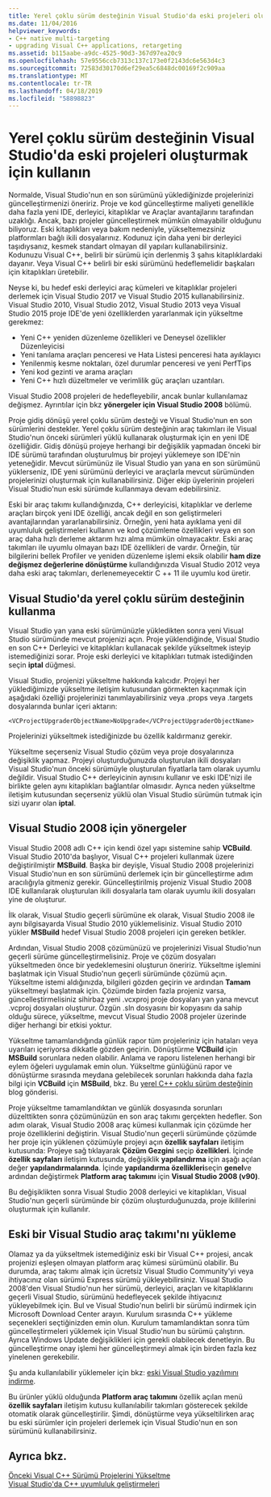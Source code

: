 ```yaml
---
title: Yerel çoklu sürüm desteğinin Visual Studio'da eski projeleri oluşturmak için kullanın
ms.date: 11/04/2016
helpviewer_keywords:
- C++ native multi-targeting
- upgrading Visual C++ applications, retargeting
ms.assetid: b115aabe-a9dc-4525-90d3-367d97ea20c9
ms.openlocfilehash: 57e9556ccb7313c137c173e0f2143dc6e563d4c3
ms.sourcegitcommit: 72583d30170d6ef29ea5c6848dc00169f2c909aa
ms.translationtype: MT
ms.contentlocale: tr-TR
ms.lasthandoff: 04/18/2019
ms.locfileid: "58898823"
---
```

# <a name="use-native-multi-targeting-in-visual-studio-to-build-old-projects"></a>Yerel çoklu sürüm desteğinin Visual Studio'da eski projeleri oluşturmak için kullanın

Normalde, Visual Studio'nun en son sürümünü yüklediğinizde projelerinizi güncelleştirmenizi öneririz. Proje ve kod güncelleştirme maliyeti genellikle daha fazla yeni IDE, derleyici, kitaplıklar ve Araçlar avantajlarını tarafından uzaklığı. Ancak, bazı projeler güncelleştirmek mümkün olmayabilir olduğunu biliyoruz. Eski kitaplıkları veya bakım nedeniyle, yükseltemezsiniz platformları bağlı ikili dosyalarınız. Kodunuz için daha yeni bir derleyici taşıdıysanız, kesmek standart olmayan dil yapıları kullanabilirsiniz. Kodunuzu Visual C++, belirli bir sürümü için derlenmiş 3 şahıs kitaplıklardaki dayanır. Veya Visual C++ belirli bir eski sürümünü hedeflemelidir başkaları için kitaplıkları üretebilir.

Neyse ki, bu hedef eski derleyici araç kümeleri ve kitaplıklar projeleri derlemek için Visual Studio 2017 ve Visual Studio 2015 kullanabilirsiniz. Visual Studio 2010, Visual Studio 2012, Visual Studio 2013 veya Visual Studio 2015 proje IDE'de yeni özelliklerden yararlanmak için yükseltme gerekmez:

  - Yeni C++ yeniden düzenleme özellikleri ve Deneysel özellikler Düzenleyicisi
  - Yeni tanılama araçları penceresi ve Hata Listesi penceresi hata ayıklayıcı
  - Yenilenmiş kesme noktaları, özel durumlar penceresi ve yeni PerfTips
  - Yeni kod gezinti ve arama araçları
  - Yeni C++ hızlı düzeltmeler ve verimlilik güç araçları uzantıları.

Visual Studio 2008 projeleri de hedefleyebilir, ancak bunlar kullanılamaz değişmez. Ayrıntılar için bkz **yönergeler için Visual Studio 2008** bölümü.

Proje gidiş dönüşü yerel çoklu sürüm desteği ve Visual Studio'nun en son sürümlerini destekler. Yerel çoklu sürüm desteğinin araç takımları ile Visual Studio'nun önceki sürümleri yüklü kullanarak oluşturmak için en yeni IDE özelliğidir. Gidiş dönüşü projeye herhangi bir değişiklik yapmadan önceki bir IDE sürümü tarafından oluşturulmuş bir projeyi yüklemeye son IDE'nin yeteneğidir. Mevcut sürümünüz ile Visual Studio yan yana en son sürümünü yüklerseniz, IDE yeni sürümünü derleyici ve araçlarla mevcut sürümünden projelerinizi oluşturmak için kullanabilirsiniz. Diğer ekip üyelerinin projeleri Visual Studio'nun eski sürümde kullanmaya devam edebilirsiniz.

Eski bir araç takımı kullandığınızda, C++ derleyicisi, kitaplıklar ve derleme araçları birçok yeni IDE özelliği, ancak değil en son geliştirmeleri avantajlarından yararlanabilirsiniz. Örneğin, yeni hata ayıklama yeni dil uyumluluk geliştirmeleri kullanın ve kod çözümleme özellikleri veya en son araç daha hızlı derleme aktarım hızı alma mümkün olmayacaktır. Eski araç takımları ile uyumlu olmayan bazı IDE özellikleri de vardır. Örneğin, tür bilgilerini bellek Profiler ve yeniden düzenleme işlemi eksik olabilir **ham dize değişmez değerlerine dönüştürme** kullandığınızda Visual Studio 2012 veya daha eski araç takımları, derlenemeyecektir C ++ 11 ile uyumlu kod üretir.

## <a name="how-to-use-native-multi-targeting-in-visual-studio"></a>Visual Studio'da yerel çoklu sürüm desteğinin kullanma

Visual Studio yan yana eski sürümünüzle yükledikten sonra yeni Visual Studio sürümünde mevcut projenizi açın. Proje yüklendiğinde, Visual Studio en son C++ Derleyici ve kitaplıkları kullanacak şekilde yükseltmek isteyip istemediğinizi sorar. Proje eski derleyici ve kitaplıkları tutmak istediğinden seçin **iptal** düğmesi.

Visual Studio, projenizi yükseltme hakkında kalıcıdır. Projeyi her yüklediğimizde yükseltme iletişim kutusundan görmekten kaçınmak için aşağıdaki özelliği projelerinizi tanımlayabilirsiniz veya .props veya .targets dosyalarında bunlar içeri aktarın:

`<VCProjectUpgraderObjectName>NoUpgrade</VCProjectUpgraderObjectName>`

Projelerinizi yükseltmek istediğinizde bu özellik kaldırmanız gerekir.

Yükseltme seçerseniz Visual Studio çözüm veya proje dosyalarınıza değişiklik yapmaz. Projeyi oluşturduğunuzda oluşturulan ikili dosyaları Visual Studio'nun önceki sürümüyle oluşturulan fiyatlarla tam olarak uyumlu değildir. Visual Studio C++ derleyicinin aynısını kullanır ve eski IDE'nizi ile birlikte gelen aynı kitaplıkları bağlantılar olmasıdır. Ayrıca neden yükseltme iletişim kutusundan seçerseniz yüklü olan Visual Studio sürümün tutmak için sizi uyarır olan **iptal**.

## <a name="instructions-for-visual-studio-2008"></a>Visual Studio 2008 için yönergeler

Visual Studio 2008 adlı C++ için kendi özel yapı sistemine sahip **VCBuild**. Visual Studio 2010'da başlıyor, Visual C++ projeleri kullanmak üzere değiştirilmiştir **MSBuild**. Başka bir deyişle, Visual Studio 2008 projelerinizi Visual Studio'nun en son sürümünü derlemek için bir güncelleştirme adım aracılığıyla gitmeniz gerekir. Güncelleştirilmiş projeniz Visual Studio 2008 IDE kullanılarak oluşturulan ikili dosyalarla tam olarak uyumlu ikili dosyaları yine de oluşturur.

İlk olarak, Visual Studio geçerli sürümüne ek olarak, Visual Studio 2008 ile aynı bilgisayarda Visual Studio 2010 yüklemelisiniz. Visual Studio 2010 yükler **MSBuild** hedef Visual Studio 2008 projeleri için gereken betikler.

Ardından, Visual Studio 2008 çözümünüzü ve projelerinizi Visual Studio'nun geçerli sürüme güncelleştirmelisiniz. Proje ve çözüm dosyaları yükseltmeden önce bir yedeklemesini oluşturun öneririz. Yükseltme işlemini başlatmak için Visual Studio'nun geçerli sürümünde çözümü açın. Yükseltme istemi aldığınızda, bilgileri gözden geçirin ve ardından **Tamam** yükseltmeyi başlatmak için. Çözümde birden fazla projeniz varsa, güncelleştirmelisiniz sihirbaz yeni .vcxproj proje dosyaları yan yana mevcut .vcproj dosyaları oluşturur. Özgün .sln dosyasını bir kopyasını da sahip olduğu sürece, yükseltme, mevcut Visual Studio 2008 projeler üzerinde diğer herhangi bir etkisi yoktur.

Yükseltme tamamlandığında günlük rapor tüm projeleriniz için hataları veya uyarıları içeriyorsa dikkatle gözden geçirin. Dönüştürme **VCBuild** için **MSBuild** sorunlara neden olabilir. Anlama ve raporu listelenen herhangi bir eylem öğeleri uygulamak emin olun. Yükseltme günlüğünü rapor ve dönüştürme sırasında meydana gelebilecek sorunları hakkında daha fazla bilgi için **VCBuild** için **MSBuild**, bkz. Bu [yerel C++ çoklu sürüm desteğinin](https://blogs.msdn.microsoft.com/vcblog/2009/12/08/c-native-multi-targeting/) blog gönderisi.

Proje yükseltme tamamlandıktan ve günlük dosyasında sorunları düzelttikten sonra çözümünüzün en son araç takımı gerçekten hedefler. Son adım olarak, Visual Studio 2008 araç kümesi kullanmak için çözümde her proje özelliklerini değiştirin. Visual Studio'nun geçerli sürümünde çözümde her proje için yüklenen çözümüyle projeyi açın **özellik sayfaları** iletişim kutusunda: Projeye sağ tıklayarak **Çözüm Gezgini** seçip **özellikleri**. İçinde **özellik sayfaları** iletişim kutusunda, değişiklik **yapılandırma** için aşağı açılan değer **yapılandırmalarında**. İçinde **yapılandırma özellikleri**seçin **genel**ve ardından değiştirmek **Platform araç takımını** için **Visual Studio 2008 (v90)**.

Bu değişiklikten sonra Visual Studio 2008 derleyici ve kitaplıkları, Visual Studio'nun geçerli sürümünde bir çözüm oluşturduğunuzda, proje ikililerini oluşturmak için kullanılır.

## <a name="install-an-older-visual-studio-toolset"></a>Eski bir Visual Studio araç takımı'nı yükleme

Olamaz ya da yükseltmek istemediğiniz eski bir Visual C++ projesi, ancak projenizi eşleşen olmayan platform araç kümesi sürümünü olabilir. Bu durumda, araç takımı almak için ücretsiz Visual Studio Community'yi veya ihtiyacınız olan sürümü Express sürümü yükleyebilirsiniz. Visual Studio 2008'den Visual Studio'nun her sürümü, derleyici, araçları ve kitaplıklarını geçerli Visual Studio, sürümünü hedefleyecek şekilde ihtiyacınız yükleyebilmek için. Bul ve Visual Studio'nun belirli bir sürümü indirmek için Microsoft Download Center arayın. Kurulum sırasında C++ yükleme seçenekleri seçtiğinizden emin olun. Kurulum tamamlandıktan sonra tüm güncelleştirmeleri yüklemek için Visual Studio'nun bu sürümü çalıştırın. Ayrıca Windows Update değişiklikleri için gerekli olabilecek denetleyin. Bu güncelleştirme onay işlemi her güncelleştirmeyi almak için birden fazla kez yinelenen gerekebilir.

Şu anda kullanılabilir yüklemeler için bkz: [eski Visual Studio yazılımını indirme](https://visualstudio.microsoft.com/vs/older-downloads/).

Bu ürünler yüklü olduğunda **Platform araç takımını** özellik açılan menü **özellik sayfaları** iletişim kutusu kullanılabilir takımları gösterecek şekilde otomatik olarak güncelleştirilir. Şimdi, dönüştürme veya yükseltilirken araç bu eski sürümler için projeleri derlemek için Visual Studio'nun en son sürümünü kullanabilirsiniz.

## <a name="see-also"></a>Ayrıca bkz.

[Önceki Visual C++ Sürümü Projelerini Yükseltme](upgrading-projects-from-earlier-versions-of-visual-cpp.md)<br/>
[Visual Studio'da C++ uyumluluk geliştirmeleri](../overview/cpp-conformance-improvements.md)
